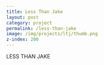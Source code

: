 ```yaml
---
title: Less Than Jake
layout: post
category: project
permalink: /less-than-jake
image: /img/projects/ltj/thumb.png
z-index: 200
---
```


LESS THAN JAKE